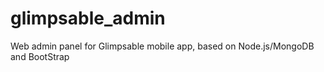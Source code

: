 # glimpsable_admin
Web admin panel for Glimpsable mobile app, based on Node.js/MongoDB and BootStrap 
